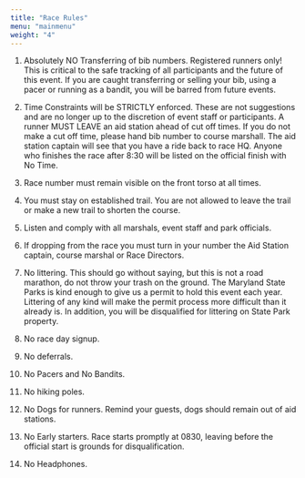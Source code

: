 ```yaml
---
title: "Race Rules"
menu: "mainmenu"
weight: "4"
---
```


1. Absolutely NO Transferring of bib numbers. Registered runners only! This is critical to the safe tracking of all participants and the future of this event. If you are caught transferring or selling your bib, using a pacer or running as a bandit, you will be barred from future events.

2. Time Constraints will be STRICTLY enforced. These are not suggestions and are no longer up to the discretion of event staff or participants. A runner MUST LEAVE an aid station ahead of cut off times. If you do not make a cut off time, please hand bib number to course marshall. The aid station captain will see that you have a ride back to race HQ. Anyone who finishes the race after 8:30 will be listed on the official finish with No Time.

3. Race number must remain visible on the front torso at all times.

4. You must stay on established trail. You are not allowed to leave the trail or make a new trail to shorten the course.

5. Listen and comply with all marshals, event staff and park officials.

6. If dropping from the race you must turn in your number the Aid Station captain, course marshal or Race Directors.

7. No littering. This should go without saying, but this is not a road marathon, do not throw your trash on the ground. The Maryland State Parks is kind enough to give us a permit to hold this event each year. Littering of any kind will make the permit process more difficult than it already is. In addition, you will be disqualified for littering on State Park property.

8. No race day signup.

9. No deferrals.

10. No Pacers and No Bandits.

11. No hiking poles.

12. No Dogs for runners. Remind your guests, dogs should remain out of aid stations.

13. No Early starters. Race starts promptly at 0830, leaving before the official start is grounds for disqualification.

14. No Headphones.
